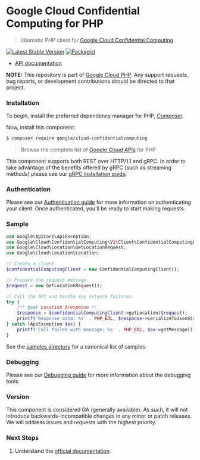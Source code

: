 # Google Cloud Confidential Computing for PHP

> Idiomatic PHP client for [Google Cloud Confidential Computing](https://cloud.google.com/confidential-computing).

[![Latest Stable Version](https://poser.pugx.org/google/cloud-confidentialcomputing/v/stable)](https://packagist.org/packages/google/cloud-confidentialcomputing) [![Packagist](https://img.shields.io/packagist/dm/google/cloud-confidentialcomputing.svg)](https://packagist.org/packages/google/cloud-confidentialcomputing)

* [API documentation](https://cloud.google.com/php/docs/reference/cloud-confidentialcomputing/latest)

**NOTE:** This repository is part of [Google Cloud PHP](https://github.com/googleapis/google-cloud-php). Any
support requests, bug reports, or development contributions should be directed to
that project.

### Installation

To begin, install the preferred dependency manager for PHP, [Composer](https://getcomposer.org/).

Now, install this component:

```sh
$ composer require google/cloud-confidentialcomputing
```

> Browse the complete list of [Google Cloud APIs](https://cloud.google.com/php/docs/reference)
> for PHP

This component supports both REST over HTTP/1.1 and gRPC. In order to take advantage of the benefits
offered by gRPC (such as streaming methods) please see our
[gRPC installation guide](https://cloud.google.com/php/grpc).

### Authentication

Please see our [Authentication guide](https://github.com/googleapis/google-cloud-php/blob/main/AUTHENTICATION.md) for more information
on authenticating your client. Once authenticated, you'll be ready to start making requests.

### Sample

```php
use Google\ApiCore\ApiException;
use Google\Cloud\ConfidentialComputing\V1\Client\ConfidentialComputingClient;
use Google\Cloud\Location\GetLocationRequest;
use Google\Cloud\Location\Location;

// Create a client.
$confidentialComputingClient = new ConfidentialComputingClient();

// Prepare the request message.
$request = new GetLocationRequest();

// Call the API and handle any network failures.
try {
    /** @var Location $response */
    $response = $confidentialComputingClient->getLocation($request);
    printf('Response data: %s' . PHP_EOL, $response->serializeToJsonString());
} catch (ApiException $ex) {
    printf('Call failed with message: %s' . PHP_EOL, $ex->getMessage());
}
```

See the [samples directory](https://github.com/googleapis/google-cloud-php-confidentialcomputing/tree/main/samples) for a canonical list of samples.

### Debugging

Please see our [Debugging guide](https://github.com/googleapis/google-cloud-php/blob/main/DEBUG.md)
for more information about the debugging tools.

### Version

This component is considered GA (generally available). As such, it will not introduce backwards-incompatible changes in
any minor or patch releases. We will address issues and requests with the highest priority.

### Next Steps

1. Understand the [official documentation](https://cloud.google.com/compute/confidential-vm/docs).
